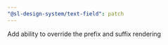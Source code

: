 ```yaml
---
"@sl-design-system/text-field": patch
---
```


Add ability to override the prefix and suffix rendering

